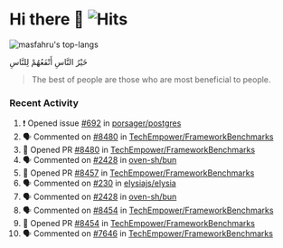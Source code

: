 # Hi there 👋 ![Hits](https://hits.seeyoufarm.com/api/count/incr/badge.svg?url=https%3A%2F%2Fgithub.com%2Fmasfahru&count_bg=%2379C83D&title_bg=%23555555&icon=&icon_color=%23E7E7E7&title=Page%20views&edge_flat=false)

![masfahru's top-langs](https://github-readme-stats-masfahru.vercel.app/api/top-langs/?username=masfahru&layout=compact&hide=html)

<span dir="auto" style="text-align: left;">خَيْرُ النَّاسِ أَنْفَعُهُمْ لِلنَّاسِ</span>
> The best of people are those who are most beneficial to people.

### Recent Activity

<!--START_SECTION:activity-->
1. ❗ Opened issue [#692](https://github.com/porsager/postgres/issues/692) in [porsager/postgres](https://github.com/porsager/postgres)
2. 🗣 Commented on [#8480](https://github.com/TechEmpower/FrameworkBenchmarks/pull/8480#issuecomment-1752288220) in [TechEmpower/FrameworkBenchmarks](https://github.com/TechEmpower/FrameworkBenchmarks)
3. 💪 Opened PR [#8480](https://github.com/TechEmpower/FrameworkBenchmarks/pull/8480) in [TechEmpower/FrameworkBenchmarks](https://github.com/TechEmpower/FrameworkBenchmarks)
4. 🗣 Commented on [#2428](https://github.com/oven-sh/bun/issues/2428#issuecomment-1751083268) in [oven-sh/bun](https://github.com/oven-sh/bun)
5. 💪 Opened PR [#8457](https://github.com/TechEmpower/FrameworkBenchmarks/pull/8457) in [TechEmpower/FrameworkBenchmarks](https://github.com/TechEmpower/FrameworkBenchmarks)
6. 🗣 Commented on [#230](https://github.com/elysiajs/elysia/issues/230#issuecomment-1740652411) in [elysiajs/elysia](https://github.com/elysiajs/elysia)
7. 🗣 Commented on [#2428](https://github.com/oven-sh/bun/issues/2428#issuecomment-1740211627) in [oven-sh/bun](https://github.com/oven-sh/bun)
8. 🗣 Commented on [#8454](https://github.com/TechEmpower/FrameworkBenchmarks/pull/8454#issuecomment-1739832295) in [TechEmpower/FrameworkBenchmarks](https://github.com/TechEmpower/FrameworkBenchmarks)
9. 💪 Opened PR [#8454](https://github.com/TechEmpower/FrameworkBenchmarks/pull/8454) in [TechEmpower/FrameworkBenchmarks](https://github.com/TechEmpower/FrameworkBenchmarks)
10. 🗣 Commented on [#7646](https://github.com/TechEmpower/FrameworkBenchmarks/issues/7646#issuecomment-1715926348) in [TechEmpower/FrameworkBenchmarks](https://github.com/TechEmpower/FrameworkBenchmarks)
<!--END_SECTION:activity-->
